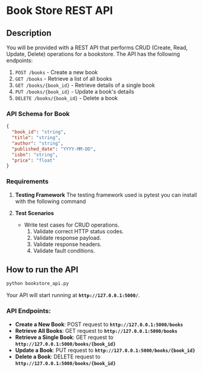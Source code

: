 # Book Store REST API

##  Description

You will be provided with a REST API that performs CRUD (Create, Read, Update, Delete) operations for a bookstore. The API has the following endpoints:

1. `POST /books` - Create a new book
2. `GET /books` - Retrieve a list of all books
3. `GET /books/{book_id}` - Retrieve details of a single book
4. `PUT /books/{book_id}` - Update a book's details
5. `DELETE /books/{book_id}` - Delete a book

### API Schema for Book

```json
{
  "book_id": "string",
  "title": "string",
  "author": "string",
  "published_date": "YYYY-MM-DD",
  "isbn": "string",
  "price": "float"
}

```

###  Requirements

1. **Testing Framework**
The testing framework used is pytest
you can install with the following command

2. **Test Scenarios**
    - Write test cases for CRUD operations.
        1. Validate correct HTTP status codes.
        2. Validate response payload.
        3. Validate response headers.
        4. Validate fault conditions.


## How to run the API

```bash
python bookstore_api.py

```

Your API will start running at **`http://127.0.0.1:5000/`**.

### **API Endpoints:**

- **Create a New Book**: POST request to **`http://127.0.0.1:5000/books`**
- **Retrieve All Books**: GET request to **`http://127.0.0.1:5000/books`**
- **Retrieve a Single Book**: GET request to **`http://127.0.0.1:5000/books/{book_id}`**
- **Update a Book**: PUT request to **`http://127.0.0.1:5000/books/{book_id}`**
- **Delete a Book**: DELETE request to **`http://127.0.0.1:5000/books/{book_id}`**
